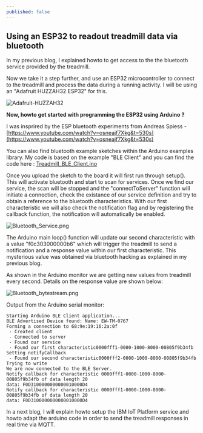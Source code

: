 ```yaml
---
published: false
---
```

## Using an ESP32 to readout treadmill data via bluetooth

In my previous blog, I explained howto to get access to the the bluetooth service provided by the treadmill.

Now we take it a step further, and use an ESP32 microcontroller to connect to the treadmill and process the data during a running activity. I will be using an "Adafruit HUZZAH32 ESP32" for this.

![Adafruit-HUZZAH32]({{site.baseurl}}/images/Adafruit-HUZZAH32.jpg)

**Now, howto get started with programming the ESP32 using Arduino ?**

I was insprired by the ESP bluetooth experiments from Andreas Spiess - 
[https://www.youtube.com/watch?v=osneajf7Xkg&t=530s](https://www.youtube.com/watch?v=osneajf7Xkg&t=530s)

You can also find bluetooth example sketches within the Arduino examples library. 
My code is based on the example "BLE Client" and you can find the code here : [Treadmill_BLE_Client.ino](https://github.com/yvesdebeer/Treadmill-Bluetooth-IoT/blob/master/Treadmill_BLE_client/Treadmill_BLE_client.ino)

Once you upload the sketch to the board it will first run through setup().
This will activate bluetooth and start to scan for services. Once we find our service, the scan will be stopped and the "connectToServer" function will initiate a connection, check the existance of our service definition and try to obtain a reference to the bluetooth characteristics. With our first characteristic we will also check the notification flag and by registering the callback function, the notification will automatically be enabled.

![Bluetooth_Service.png]({{site.baseurl}}/images/Bluetooth_Service.png)

The Arduino main loop() function will update our second characteristic with a value "f0c303000000b6" which will trigger the treadmill to send a notification and a response value within our first characteristic.
This mysterious value was obtained via bluetooth hacking as explained in my previous blog.

As shown in the Arduino monitor we are getting new values from treadmill every second. Details on the response value are shown below:

![Bluetooth_bytestream.png]({{site.baseurl}}/images/Bluetooth_bytestream.png)

Output from the Arduino serial monitor:

	Starting Arduino BLE Client application...
    BLE Advertised Device found: Name: EW-TM-0767
    Forming a connection to 68:9e:19:16:2a:0f
     - Created client
     - Connected to server
     - Found our service
     - Found our first characteristic0000fff1-0000-1000-8000-00805f9b34fb
    Setting notifyCallback
     - Found our second characteristic0000fff2-0000-1000-8000-00805f9b34fb
    Trying to write
    We are now connected to the BLE Server.
    Notify callback for characteristic 0000fff1-0000-1000-8000-00805f9b34fb of data length 20
    data: F0D3100000000000010000D4
    Notify callback for characteristic 0000fff1-0000-1000-8000-00805f9b34fb of data length 20
    data: F0D3100000000000010000D4


In a next blog, I will explain howto setup the IBM IoT Platform service and howto adapt the arduino code in order to send the treadmill responses in real time via MQTT.

